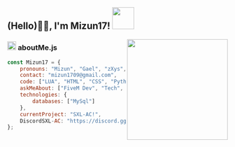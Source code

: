 
<h2> (Hello)🙏🏻, I'm Mizun17! <img src="https://media.giphy.com/media/12oufCB0MyZ1Go/giphy.gif" width="50"></h2>
<img align='right' src="https://media.giphy.com/media/M9gbBd9nbDrOTu1Mqx/giphy.gif" width="230">


###  <img src="https://media.giphy.com/media/ln7z2eWriiQAllfVcn/giphy.gif" height="20"> **aboutMe.js**

```javascript
const Mizun17 = {
    pronouns: "Mizun", "Gael", "zXys",
    contact: "mizun1709@gmail.com",
    code: ["LUA", "HTML", "CSS", "Python(), "JS",],
    askMeAbout: ["FiveM Dev", "Tech", "Gaming"],
    technologies: {
        databases: ["MySql"]
    },
    currentProject: "SXL-AC!",
    DiscordSXL-AC: "https://discord.gg/j2ZJVJ9ubE",
};
```
